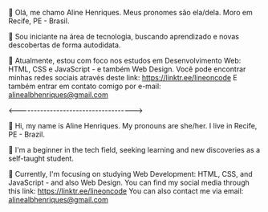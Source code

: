 👋 Olá, me chamo Aline Henriques.
Meus pronomes são ela/dela.
Moro em Recife, PE - Brasil.

👀 Sou iniciante na área de tecnologia, buscando aprendizado e novas descobertas de forma autodidata.

🌱 Atualmente, estou com foco nos estudos em Desenvolvimento Web: HTML, CSS e JavaScript - e também Web Design.
Você pode encontrar minhas redes sociais através deste link: https://linktr.ee/lineoncode
E também entrar em contato comigo por e-mail: alinealbhenriques@gmail.com

<------------------------------------> 

👋 Hi, my name is Aline Henriques.
My pronouns are she/her.
I live in Recife, PE - Brazil.

👀 I'm a beginner in the tech field, seeking learning and new discoveries as a self-taught student.

🌱 Currently, I'm focusing on studying Web Development: HTML, CSS, and JavaScript - and also Web Design.
You can find my social media through this link: https://linktr.ee/lineoncode
You can also contact me via email: alinealbhenriques@gmail.com
